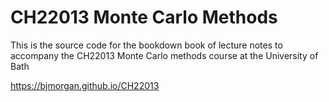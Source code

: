 # CH22013 Monte Carlo Methods

This is the source code for the bookdown book of lecture notes to accompany the CH22013 Monte Carlo methods course at the University of Bath

https://bjmorgan.github.io/CH22013
